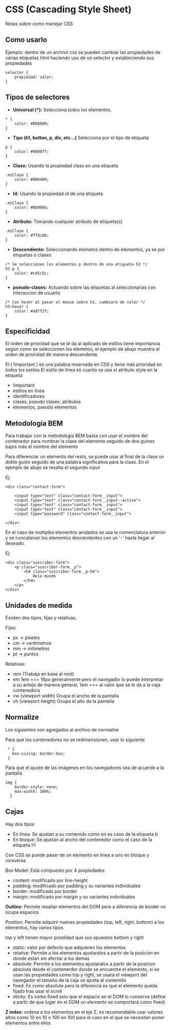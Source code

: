 # CSS (Cascading Style Sheet)

Notas sobre como manejar CSS

## Como usarlo

Ejemplo: dentro de un archivo css se pueden cambiar las propiedades de varias etiquetas html
haciendo uso de un selector y estableciendo sus propiedades
```
selector {
    propiedad: valor;
}
```

## Tipos de selectores

- **Universal (\*):** Selecciona todos los elementos.
```
* {
    color: #808080;
}
```
- **Tipo (h1, button, p, div, etc...)** Selecciona por el tipo de etiqueta
```
p {
    color: #0000ff;
}
```
- **Clase:** Usando la propiedad class en una etiqueta
```
.miClase {
    color: #006400;
}
```
- **Id:** Usando la propiedad id de una etiqueta
```
.miClase {
    color: #8b008b;
}
```
- **Atributo:** Tomando cualquier atributo de etiqueta(s)
```
.miClase {
    color: #ff8c00;
}
```
- **Descendiente:** Seleccionando elemetos dentro de elementos, ya se por etiquetas o clases
```
/* Se seleccionan los elementos p dentro de una etiqueta h2 */
h2 p {
    color: #cd5c5c;
}
```
- **pseudo-clases:** Actuando sobre las etiquetas al seleccionarlas con interaccion de usuario
```
/* Con hover al pasar el mouse sobre h3, cambiará de color */
h3:hover {
    color: #adff2f;
}
```

## Especificidad

El orden de prioridad que se le da al aplicado de estilos tiene importancia según como se seleccionen
los elemetos, el ejemplo de abajo muestra el orden de prioridad de manera descendente.

El ( !important ) es una palabra reservada en CSS y tiene más prioridad en todos los estilos
El estilo de linea es cuanto se usa el atributo style en la etiqueta

- !important
- estilos en línea
- identificadores
- clases, pseudo clases, atributos
- elementos, pseudo elementos


## Metodología BEM

Para trabajar con la metodología BEM basta con usar el nombre del contenedor
para nombrar la clase del elemento seguido de dos guines bajos más el nombre del elemento

Para diferenciar un elemento del resto, se puede usar al final de la clase un doble guión
seguido de una palabra significativa para la clase. En el ejemplo de abajo se resalta el segundo input

Ej:

```
<div class="contact-form">

    <input type="text" class="contact-form__input">
    <input type="text" class="contact-form__input--active">
    <input type="text" class="contact-form__input">
    <input type="text" class="contact-form__input">
    <input type="password" class="contact-form__input">
        
</div>
```

En el caso de múltiples elementos anidados se usa la nomenclatura anterior y se concatenan los
elementos descendentes con un '-' hasta llegar al deseado.

Ej:

```
<div class="suscriber-form">
    <p class="suscriber-form__p">
        <h4 class="suscriber-form__p-h4">
            Hola mundo
        </h4>
    </p>
</div>
```

## Unidades de medida

Existen dos tipos, fijas y relativas.

Fijas:
- px -> pixeles
- cm -> centímetros
- mm -> milímetros
- pt -> puntos

Relativas:
- rem   (Trabaja en base al root)
- em    1em === 16px generalmente pero el navegador lo puede interpretar a su antojo
        de manera general, 1em === al valor que se le da a la caja contenedora
- vw    (viewport width)    Ocupa el ancho de la pantalla
- vh    (viewport height)   Ocupa el alto de la pantalla

## Normalize

Los siguientes son agregados al archivo de normalize

Para que los contenedores no se redimensionen, usar lo siguiente

```
 * {
   box-sizing: border-box;
 }
```

Para que el ajuste de las imágenes en los navegadores sea de acuerdo a la pantalla
```
img {
    border-style: none;
    max-width: 100%;
  }
```

## Cajas

Hay dos tipos

- En línea: Se ajustan a su contenido como en es caso de la etiqueta b
- En bloque: Se ajustan al ancho del contenedor como el caso de la etiqueta h1

Con CSS se puede pasar de un elemento en línea a uno en bloque y viceversa

Box Model: Está compuesto por 4 propiedades

- content: modificado por line-height
- padding: modificado por padding y su variantes individuales
- border: modificado por border
- margin: modificado por margin y su variantes individuales

**Outline:** Permite resaltar elementos del DOM pero a diferencia de border no ocupa espacios

Position: Permite adquirir nuevas propiedades (top, left, right, bottom) a los elementos, hay varios tipos

top y left tienen mayor priodidad que sus opuestos bottom y right

- static: valor por defecto que adquieren los elementos
- relative: Permite a los elementos ajustaralos a partir de la posicion en donde estan sin afectar a los demas
- absolute: Permite a los elementos ajustaralos a partir de la posicion absoluta desde el contenerdor donde
            se encuentre el elemento, si se usan las propiedades como top y right, se usará el viewport del navegador
            el tamaño de la caja se ajusta al contenido
- fixed: Es como absolute pero la diferencia es que el elemento queda fijado tras usar el scroll
- sticky: Es como fixed solo que el espacio en el DOM lo conserva (define a partir de que lugar en el DOM un elemento se comportará
          como fixed)

**Z index:** ordena a los elementos en el eje Z, es recomendable usar valores altos como 10 en 10 o
100 en 100 para el caso en el que se necesiten poner elementos entre ellos


